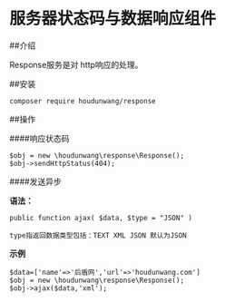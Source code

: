 # 服务器状态码与数据响应组件

##介绍

Response服务是对 http响应的处理。
 
##安装

```
composer require houdunwang/response
```

##操作

####响应状态码

```
$obj = new \houdunwang\response\Response();
$obj->sendHttpStatus(404);
```

####发送异步

**语法：**

```
public function ajax( $data, $type = "JSON" ) 

type指返回数据类型包括：TEXT XML JSON 默认为JSON
```

**示例**

```
$data=['name'=>'后盾网','url'=>'houdunwang.com']
$obj = new \houdunwang\response\Response();
$obj->ajax($data,'xml');
```
